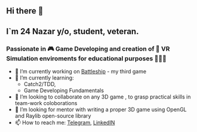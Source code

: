 ## Hi there 👋
## I`m 24 Nazar y/o, student, veteran.
### Passionate in 🎮 Game Developing and creation of 🥽 VR Simulation  enviroments for educational purposes 🧑🏻‍🏫

- 🔭 I’m currently working on [Battleship](https://github.com/Nazar2347/Battleship) - my third game 
- 🌱 I’m currently learning: 
  - Catch2/TDD,
  - Game Developing Fundamentals
- 🤝 I’m looking to collaborate on any 3D game , to grasp practical skills in team-work coloborations
- 👀 I’m looking for mentor with writing a proper 3D game using OpenGL and Raylib open-source library
- 📫 How to reach me: [Telegram](), [LinkedIN](https://www.linkedin.com/feed/)
<!--
**Nazar2347/Nazar2347** is a ✨ _special_ ✨ repository because its `README.md` (this file) appears on your GitHub profile.

Here are some ideas to get you started:


-->
